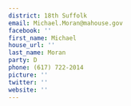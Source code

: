 ```yaml
---
district: 18th Suffolk
email: Michael.Moran@mahouse.gov
facebook: ''
first_name: Michael
house_url: ''
last_name: Moran
party: D
phone: (617) 722-2014
picture: ''
twitter: ''
website: ''
---
```

